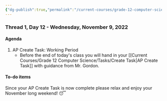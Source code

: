 ```yaml
---
{"dg-publish":true,"permalink":"/current-courses/grade-12-computer-science/thread-1/day-12/","dgHomeLink":false}
---
```


### Thread 1, Day 12 - Wednesday, November 9, 2022
#### Agenda
1. AP Create Task: Working Period
	- Before the end of today's class you will hand in your [[Current Courses/Grade 12 Computer Science/Tasks/Create Task|AP Create Task]] with guidance from Mr. Gordon.

#### To-do items

Since your AP Create Task is now complete please relax and enjoy your November long weekend! 😴